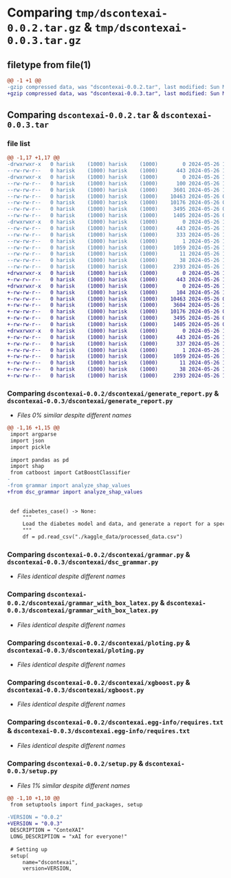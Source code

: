 # Comparing `tmp/dscontexai-0.0.2.tar.gz` & `tmp/dscontexai-0.0.3.tar.gz`

## filetype from file(1)

```diff
@@ -1 +1 @@
-gzip compressed data, was "dscontexai-0.0.2.tar", last modified: Sun May 26 13:46:46 2024, max compression
+gzip compressed data, was "dscontexai-0.0.3.tar", last modified: Sun May 26 13:56:05 2024, max compression
```

## Comparing `dscontexai-0.0.2.tar` & `dscontexai-0.0.3.tar`

### file list

```diff
@@ -1,17 +1,17 @@
-drwxrwxr-x   0 harisk    (1000) harisk    (1000)        0 2024-05-26 13:46:46.526155 dscontexai-0.0.2/
--rw-rw-r--   0 harisk    (1000) harisk    (1000)      443 2024-05-26 13:46:46.526155 dscontexai-0.0.2/PKG-INFO
-drwxrwxr-x   0 harisk    (1000) harisk    (1000)        0 2024-05-26 13:46:46.526155 dscontexai-0.0.2/dscontexai/
--rw-rw-r--   0 harisk    (1000) harisk    (1000)      100 2024-05-26 13:46:04.000000 dscontexai-0.0.2/dscontexai/__init__.py
--rw-rw-r--   0 harisk    (1000) harisk    (1000)     3601 2024-05-26 10:20:02.000000 dscontexai-0.0.2/dscontexai/generate_report.py
--rw-rw-r--   0 harisk    (1000) harisk    (1000)    10463 2024-05-26 09:55:24.000000 dscontexai-0.0.2/dscontexai/grammar.py
--rw-rw-r--   0 harisk    (1000) harisk    (1000)    10176 2024-05-26 09:38:15.000000 dscontexai-0.0.2/dscontexai/grammar_with_box_latex.py
--rw-rw-r--   0 harisk    (1000) harisk    (1000)     3495 2024-05-26 09:49:20.000000 dscontexai-0.0.2/dscontexai/ploting.py
--rw-rw-r--   0 harisk    (1000) harisk    (1000)     1405 2024-05-26 05:49:34.000000 dscontexai-0.0.2/dscontexai/xgboost.py
-drwxrwxr-x   0 harisk    (1000) harisk    (1000)        0 2024-05-26 13:46:46.526155 dscontexai-0.0.2/dscontexai.egg-info/
--rw-rw-r--   0 harisk    (1000) harisk    (1000)      443 2024-05-26 13:46:46.000000 dscontexai-0.0.2/dscontexai.egg-info/PKG-INFO
--rw-rw-r--   0 harisk    (1000) harisk    (1000)      333 2024-05-26 13:46:46.000000 dscontexai-0.0.2/dscontexai.egg-info/SOURCES.txt
--rw-rw-r--   0 harisk    (1000) harisk    (1000)        1 2024-05-26 13:46:46.000000 dscontexai-0.0.2/dscontexai.egg-info/dependency_links.txt
--rw-rw-r--   0 harisk    (1000) harisk    (1000)     1059 2024-05-26 13:46:46.000000 dscontexai-0.0.2/dscontexai.egg-info/requires.txt
--rw-rw-r--   0 harisk    (1000) harisk    (1000)       11 2024-05-26 13:46:46.000000 dscontexai-0.0.2/dscontexai.egg-info/top_level.txt
--rw-rw-r--   0 harisk    (1000) harisk    (1000)       38 2024-05-26 13:46:46.526155 dscontexai-0.0.2/setup.cfg
--rw-rw-r--   0 harisk    (1000) harisk    (1000)     2393 2024-05-26 13:46:20.000000 dscontexai-0.0.2/setup.py
+drwxrwxr-x   0 harisk    (1000) harisk    (1000)        0 2024-05-26 13:56:05.983088 dscontexai-0.0.3/
+-rw-rw-r--   0 harisk    (1000) harisk    (1000)      443 2024-05-26 13:56:05.983088 dscontexai-0.0.3/PKG-INFO
+drwxrwxr-x   0 harisk    (1000) harisk    (1000)        0 2024-05-26 13:56:05.983088 dscontexai-0.0.3/dscontexai/
+-rw-rw-r--   0 harisk    (1000) harisk    (1000)      104 2024-05-26 13:54:22.000000 dscontexai-0.0.3/dscontexai/__init__.py
+-rw-rw-r--   0 harisk    (1000) harisk    (1000)    10463 2024-05-26 09:55:24.000000 dscontexai-0.0.3/dscontexai/dsc_grammar.py
+-rw-rw-r--   0 harisk    (1000) harisk    (1000)     3604 2024-05-26 13:54:56.000000 dscontexai-0.0.3/dscontexai/generate_report.py
+-rw-rw-r--   0 harisk    (1000) harisk    (1000)    10176 2024-05-26 09:38:15.000000 dscontexai-0.0.3/dscontexai/grammar_with_box_latex.py
+-rw-rw-r--   0 harisk    (1000) harisk    (1000)     3495 2024-05-26 09:49:20.000000 dscontexai-0.0.3/dscontexai/ploting.py
+-rw-rw-r--   0 harisk    (1000) harisk    (1000)     1405 2024-05-26 05:49:34.000000 dscontexai-0.0.3/dscontexai/xgboost.py
+drwxrwxr-x   0 harisk    (1000) harisk    (1000)        0 2024-05-26 13:56:05.983088 dscontexai-0.0.3/dscontexai.egg-info/
+-rw-rw-r--   0 harisk    (1000) harisk    (1000)      443 2024-05-26 13:56:05.000000 dscontexai-0.0.3/dscontexai.egg-info/PKG-INFO
+-rw-rw-r--   0 harisk    (1000) harisk    (1000)      337 2024-05-26 13:56:05.000000 dscontexai-0.0.3/dscontexai.egg-info/SOURCES.txt
+-rw-rw-r--   0 harisk    (1000) harisk    (1000)        1 2024-05-26 13:56:05.000000 dscontexai-0.0.3/dscontexai.egg-info/dependency_links.txt
+-rw-rw-r--   0 harisk    (1000) harisk    (1000)     1059 2024-05-26 13:56:05.000000 dscontexai-0.0.3/dscontexai.egg-info/requires.txt
+-rw-rw-r--   0 harisk    (1000) harisk    (1000)       11 2024-05-26 13:56:05.000000 dscontexai-0.0.3/dscontexai.egg-info/top_level.txt
+-rw-rw-r--   0 harisk    (1000) harisk    (1000)       38 2024-05-26 13:56:05.983088 dscontexai-0.0.3/setup.cfg
+-rw-rw-r--   0 harisk    (1000) harisk    (1000)     2393 2024-05-26 13:55:47.000000 dscontexai-0.0.3/setup.py
```

### Comparing `dscontexai-0.0.2/dscontexai/generate_report.py` & `dscontexai-0.0.3/dscontexai/generate_report.py`

 * *Files 0% similar despite different names*

```diff
@@ -1,16 +1,15 @@
 import argparse
 import json
 import pickle
 
 import pandas as pd
 import shap
 from catboost import CatBoostClassifier
-
-from grammar import analyze_shap_values
+from dsc_grammar import analyze_shap_values
 
 
 def diabetes_case() -> None:
     """
     Load the diabetes model and data, and generate a report for a specific instance.
     """
     df = pd.read_csv("./kaggle_data/processed_data.csv")
```

### Comparing `dscontexai-0.0.2/dscontexai/grammar.py` & `dscontexai-0.0.3/dscontexai/dsc_grammar.py`

 * *Files identical despite different names*

### Comparing `dscontexai-0.0.2/dscontexai/grammar_with_box_latex.py` & `dscontexai-0.0.3/dscontexai/grammar_with_box_latex.py`

 * *Files identical despite different names*

### Comparing `dscontexai-0.0.2/dscontexai/ploting.py` & `dscontexai-0.0.3/dscontexai/ploting.py`

 * *Files identical despite different names*

### Comparing `dscontexai-0.0.2/dscontexai/xgboost.py` & `dscontexai-0.0.3/dscontexai/xgboost.py`

 * *Files identical despite different names*

### Comparing `dscontexai-0.0.2/dscontexai.egg-info/requires.txt` & `dscontexai-0.0.3/dscontexai.egg-info/requires.txt`

 * *Files identical despite different names*

### Comparing `dscontexai-0.0.2/setup.py` & `dscontexai-0.0.3/setup.py`

 * *Files 1% similar despite different names*

```diff
@@ -1,10 +1,10 @@
 from setuptools import find_packages, setup
 
-VERSION = "0.0.2"
+VERSION = "0.0.3"
 DESCRIPTION = "ConteXAI"
 LONG_DESCRIPTION = "xAI for everyone!"
 
 # Setting up
 setup(
     name="dscontexai",
     version=VERSION,
```

